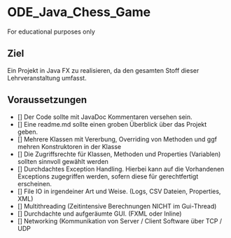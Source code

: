 # ODE_Java_Chess_Game
For educational purposes only

## Ziel
Ein Projekt in Java FX zu realisieren, da den gesamten Stoff dieser Lehrveranstaltung umfasst.



## Voraussetzungen
- [] Der Code sollte mit JavaDoc Kommentaren versehen sein.<br>
- [] Eine readme.md sollte einen groben Überblick über das Projekt geben.<br>
- [] Mehrere Klassen mit Vererbung, Overriding von Methoden und ggf mehren Konstruktoren in der Klasse<br>
- [] Die Zugriffsrechte für Klassen, Methoden und Properties (Variablen) sollten sinnvoll gewählt werden<br>
- [] Durchdachtes Exception Handling. Hierbei kann auf die Vorhandenen Exceptions zugegriffen werden, sofern diese für gerechtfertigt erscheinen.<br>
- [] File IO in irgendeiner Art und Weise. (Logs, CSV Dateien, Properties, XML)<br>
- [] Multithreading (Zeitintensive Berechnungen NICHT im Gui-Thread)<br>
- [] Durchdachte und aufgeräumte GUI. (FXML oder Inline)<br>
- [] Networking (Kommunikation von Server / Client Software über TCP / UDP

